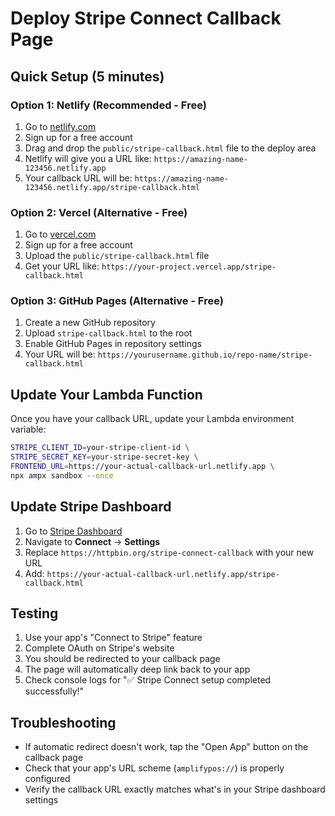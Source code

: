 # Deploy Stripe Connect Callback Page

## Quick Setup (5 minutes)

### Option 1: Netlify (Recommended - Free)

1. Go to [netlify.com](https://netlify.com)
2. Sign up for a free account
3. Drag and drop the `public/stripe-callback.html` file to the deploy area
4. Netlify will give you a URL like: `https://amazing-name-123456.netlify.app`
5. Your callback URL will be: `https://amazing-name-123456.netlify.app/stripe-callback.html`

### Option 2: Vercel (Alternative - Free)

1. Go to [vercel.com](https://vercel.com)
2. Sign up for a free account  
3. Upload the `public/stripe-callback.html` file
4. Get your URL like: `https://your-project.vercel.app/stripe-callback.html`

### Option 3: GitHub Pages (Alternative - Free)

1. Create a new GitHub repository
2. Upload `stripe-callback.html` to the root
3. Enable GitHub Pages in repository settings
4. Your URL will be: `https://yourusername.github.io/repo-name/stripe-callback.html`

## Update Your Lambda Function

Once you have your callback URL, update your Lambda environment variable:

```bash
STRIPE_CLIENT_ID=your-stripe-client-id \
STRIPE_SECRET_KEY=your-stripe-secret-key \
FRONTEND_URL=https://your-actual-callback-url.netlify.app \
npx ampx sandbox --once
```

## Update Stripe Dashboard

1. Go to [Stripe Dashboard](https://dashboard.stripe.com)
2. Navigate to **Connect** → **Settings**
3. Replace `https://httpbin.org/stripe-connect-callback` with your new URL
4. Add: `https://your-actual-callback-url.netlify.app/stripe-callback.html`

## Testing

1. Use your app's "Connect to Stripe" feature
2. Complete OAuth on Stripe's website
3. You should be redirected to your callback page
4. The page will automatically deep link back to your app
5. Check console logs for "✅ Stripe Connect setup completed successfully!"

## Troubleshooting

- If automatic redirect doesn't work, tap the "Open App" button on the callback page
- Check that your app's URL scheme (`amplifypos://`) is properly configured
- Verify the callback URL exactly matches what's in your Stripe dashboard settings